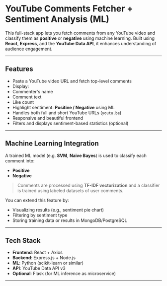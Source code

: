 ﻿#  YouTube Comments Fetcher + Sentiment Analysis (ML)

This full-stack app lets you fetch comments from any YouTube video and classify them as **positive** or **negative** using machine learning. Built using **React**, **Express**, and the **YouTube Data API**, it enhances understanding of audience engagement.

---

##  Features

-  Paste a YouTube video URL and fetch top-level comments
-  Display:
  - Commenter's name
  - Comment text
  - Like count
-  Highlight sentiment: **Positive / Negative** using ML
-  Handles both full and short YouTube URLs (`youtu.be`)
-  Responsive and beautiful frontend
-  Filters and displays sentiment-based statistics (optional)

---

##  Machine Learning Integration

A trained ML model (e.g. **SVM**, **Naive Bayes**) is used to classify each comment into:

-  **Positive**
-  **Negative**

> Comments are processed using **TF-IDF vectorization** and a classifier is trained using labeled datasets of user comments.

You can extend this feature by:
- Visualizing results (e.g., sentiment pie chart)
- Filtering by sentiment type
- Storing training data or results in MongoDB/PostgreSQL

---

##  Tech Stack

- **Frontend**: React + Axios
- **Backend**: Express.js + Node.js
- **ML**: Python (scikit-learn or similar)
- **API**: YouTube Data API v3
- **Optional**: Flask (for ML inference as microservice)

---
